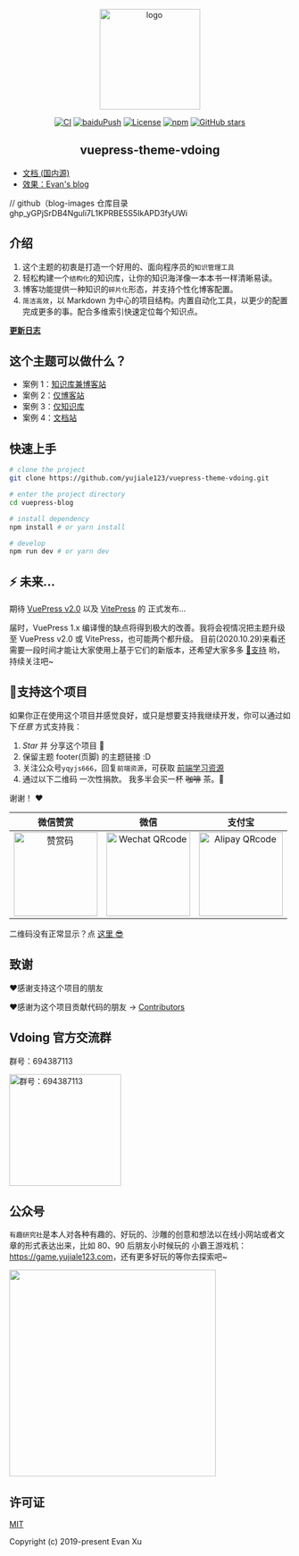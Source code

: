 <p align="center"><a href="https://yujiale123.com/" target="_blank" rel="noopener noreferrer"><img width="180" src="https://cdn.jsdelivr.net/gh/yujiale123/image_store/blog/20200409124835.png" alt="logo"></a></p>

<p align="center">
  <a href="https://github.com/yujiale123/vuepress-theme-vdoing/actions?query=workflow%3ACI"><img src="https://github.com/yujiale123/vuepress-theme-vdoing/workflows/CI/badge.svg" alt="CI"></a>
  <a href="https://github.com/yujiale123/vuepress-theme-vdoing/actions?query=workflow%3AbaiduPush"><img src="https://github.com/yujiale123/vuepress-theme-vdoing/workflows/baiduPush/badge.svg" alt="baiduPush"></a>
  <a href="https://github.com/yujiale123/vuepress-theme-vdoing/blob/master/LICENSE"><img src="https://img.shields.io/github/license/yujiale123/vuepress-theme-vdoing
" alt="License"></a>
  <a href="https://www.npmjs.com/package/vuepress-theme-vdoing"><img alt="npm" src="https://img.shields.io/npm/v/vuepress-theme-vdoing"></a>
  <a href="https://github.com/yujiale123/vuepress-theme-vdoing/stargazers"><img src="https://img.shields.io/github/stars/yujiale123/vuepress-theme-vdoing?logo=ReverbNation&logoColor=rgba(255,255,255,.6)" alt="GitHub stars"></a>

</p>

<h2 align="center">vuepress-theme-vdoing</h2>

-   [文档 (国内源)](https://doc.yujiale123.com/)
-   [效果：Evan's blog](https://yujiale123.com/)

// github（blog-images 仓库目录 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

## 介绍

1. 这个主题的初衷是打造一个好用的、面向程序员的`知识管理工具`
2. 轻松构建一个`结构化`的知识库，让你的知识海洋像一本本书一样清晰易读。
3. 博客功能提供一种知识的`碎片化`形态，并支持个性化博客配置。
4. `简洁高效`，以 Markdown 为中心的项目结构。内置自动化工具，以更少的配置完成更多的事。配合多维索引快速定位每个知识点。

[**更新日志**](https://github.com/yujiale123/vuepress-theme-vdoing/releases)

## 这个主题可以做什么？

-   案例 1：[知识库兼博客站](https://yujiale123.com/)
-   案例 2：[仅博客站](https://yujiale123.github.io/vdoing-demo-blog/)
-   案例 3：[仅知识库](https://yujiale123.github.io/vdoing-demo-repository/)
-   案例 4：[文档站](https://yujiale123.github.io/vuepress-theme-vdoing-doc/)

## 快速上手

```bash
# clone the project
git clone https://github.com/yujiale123/vuepress-theme-vdoing.git

# enter the project directory
cd vuepress-blog

# install dependency
npm install # or yarn install

# develop
npm run dev # or yarn dev
```

## ⚡️ 未来...

期待 [VuePress v2.0](https://github.com/vuepress/vuepress-next) 以及 [VitePress](https://github.com/vuejs/vitepress) 的
正式发布...

届时，VuePress 1.x 编译慢的缺点将得到极大的改善。我将会视情况把主题升级至 VuePress v2.0 或 VitePress，也可能两个都升级。
目前(2020.10.29)来看还需要一段时间才能让大家使用上基于它们的新版本，还希望大家多多
[:sparkling_heart:支持](https://doc.yujiale123.com/pages/1b12ed/) 哟，持续关注吧~

## :sparkling_heart:支持这个项目

如果你正在使用这个项目并感觉良好，或只是想要支持我继续开发，你可以通过如下*任意* 方式支持我：

1. _Star_ 并 分享这个项目 :rocket:
2. 保留主题 footer(页脚) 的主题链接 :D
3. 关注公众号`yqyjs666`，回复`前端资源`，可获取
[前端学习资源](https://github.com/yujiale123/blog-gitalk-comment/wiki/Front-end-Study)
   <!-- 4. 轻轻点击一次页面广告 ✨ -->
4. 通过以下二维码 一次性捐款。 我多半会买一杯 ~~咖啡~~ 茶。:tea:

谢谢！ :heart:

|                                                  微信赞赏                                                  |                                                       微信                                                        |                                                      支付宝                                                       |
| :--------------------------------------------------------------------------------------------------------: | :---------------------------------------------------------------------------------------------------------------: | :---------------------------------------------------------------------------------------------------------------: |
| <img src="https://cdn.jsdelivr.net/gh/yujiale123/image_store/blog/20200523131533.jpg" alt="赞赏码" width=150> | <img src="https://cdn.jsdelivr.net/gh/yujiale123/image_store/blog/20200410113708.jpg" alt="Wechat QRcode" width=150> | <img src="https://cdn.jsdelivr.net/gh/yujiale123/image_store/blog/20200410113707.jpg" alt="Alipay QRcode" width=150> |

二维码没有正常显示？点 [这里 😎](https://doc.yujiale123.com/pages/1b12ed/)

## 致谢

:heart:感谢支持这个项目的朋友

:heart:感谢为这个项目贡献代码的朋友 →
[Contributors](https://github.com/yujiale123/vuepress-theme-vdoing/graphs/contributors)

## Vdoing 官方交流群

群号：694387113

<img src="https://cdn.jsdelivr.net/gh/yujiale123/image_store/blog/20200712122307.jpg" alt="群号：694387113" width="200">

## 公众号

`有趣研究社`是本人对各种有趣的、好玩的、沙雕的创意和想法以在线小网站或者文章的形式表达出来，比如 80、90 后朋友小时候玩的
小霸王游戏机：<https://game.yujiale123.com>，还有更多好玩的等你去探索吧~

<img src="https://cdn.jsdelivr.net/gh/yujiale123/image_store@master/blog/扫码_搜索联合传播样式-标准色版.1wp8gd1mhjhc.jpg"  style="width:370px;" />
<!-- <img src="https://cdn.jsdelivr.net/gh/yujiale123/image_store@master/blog/qrcode.zdqv9mlfc0g.jpg"  style="width:30%;" /> -->

## 许可证

[MIT](https://github.com/yujiale123/vuepress-theme-vdoing/blob/master/LICENSE)

Copyright (c) 2019-present Evan Xu
